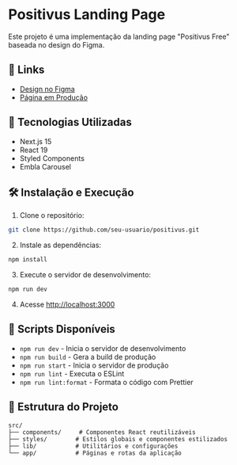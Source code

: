 # Positivus Landing Page

Este projeto é uma implementação da landing page "Positivus Free" baseada no design do Figma. 

## 🔗 Links

- [Design no Figma](https://www.figma.com/design/40Fc50DMZxIZFIaA1zuZtb/Positivus-Landing-Page-Design-(Community)?node-id=330-762&t=XsmsNyhj5icTOPim-1)
- [Página em Produção](https://positivus-kappa.vercel.app)

## 🚀 Tecnologias Utilizadas

- Next.js 15
- React 19
- Styled Components
- Embla Carousel

## 🛠️ Instalação e Execução

1. Clone o repositório:
```bash
git clone https://github.com/seu-usuario/positivus.git
```

2. Instale as dependências:
```bash
npm install
```

3. Execute o servidor de desenvolvimento:
```bash
npm run dev
```

4. Acesse [http://localhost:3000](http://localhost:3000)

## 📝 Scripts Disponíveis

- `npm run dev` - Inicia o servidor de desenvolvimento
- `npm run build` - Gera a build de produção
- `npm run start` - Inicia o servidor de produção
- `npm run lint` - Executa o ESLint
- `npm run lint:format` - Formata o código com Prettier

## 🎨 Estrutura do Projeto

```
src/
├── components/     # Componentes React reutilizáveis
├── styles/        # Estilos globais e componentes estilizados
├── lib/           # Utilitários e configurações
└── app/           # Páginas e rotas da aplicação
```
